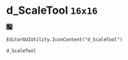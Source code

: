 # d_ScaleTool `16x16`
<img src="/img/d_ScaleTool.png" width=16 height=16>

``` CSharp
EditorGUIUtility.IconContent("d_ScaleTool")
```
```
d_ScaleTool
```
